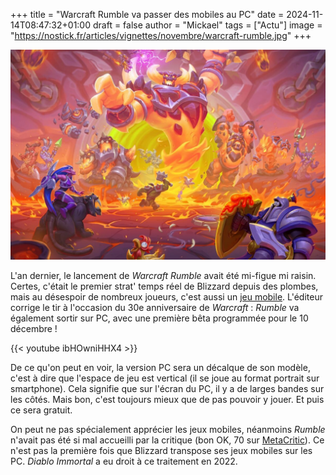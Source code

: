 +++
title = "Warcraft Rumble va passer des mobiles au PC"
date = 2024-11-14T08:47:32+01:00
draft = false
author = "Mickael"
tags = ["Actu"]
image = "https://nostick.fr/articles/vignettes/novembre/warcraft-rumble.jpg"
+++

![Warcraft Rumble](warcraft-rumble.jpg "")

L'an dernier, le lancement de *Warcraft Rumble* avait été mi-figue mi raisin. Certes, c'était le premier strat' temps réel de Blizzard depuis des plombes, mais au désespoir de nombreux joueurs, c'est aussi un [jeu mobile](https://warcraftrumble.blizzard.com/fr-fr/). L'éditeur corrige le tir à l'occasion du 30e anniversaire de *Warcraft* : *Rumble* va également sortir sur PC, avec une première bêta programmée pour le 10 décembre !

{{< youtube ibHOwniHHX4 >}} 

De ce qu'on peut en voir, la version PC sera un décalque de son modèle, c'est à dire que l'espace de jeu est vertical (il se joue au format portrait sur smartphone). Cela signifie que sur l'écran du PC, il y a de larges bandes sur les côtés. Mais bon, c'est toujours mieux que de pas pouvoir y jouer. Et puis ce sera gratuit.

On peut ne pas spécialement apprécier les jeux mobiles, néanmoins *Rumble* n'avait pas été si mal accueilli par la critique (bon OK, 70 sur [MetaCritic](https://www.metacritic.com/game/warcraft-rumble/)). Ce n'est pas la première fois que Blizzard transpose ses jeux mobiles sur les PC. *Diablo Immortal* a eu droit à ce traitement en 2022.